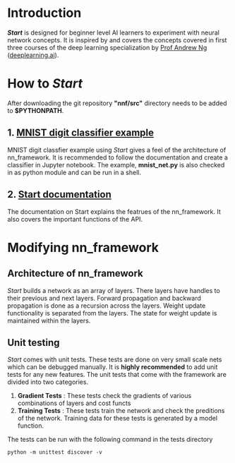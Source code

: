 # Introduction
**_Start_** is designed for beginner level AI learners to experiment with neural network concepts. It is inspired by and covers the concepts covered in first three courses of the deep learning specialization by [Prof Andrew Ng](http://www.andrewng.org/ )  ([deeplearning.ai](https://www.deeplearning.ai/)).

# How to *Start*
After downloading the git repository **"nnf/src"** directory needs to be added to **$PYTHONPATH**.

## 1. [MNIST digit classifier example](docs/mnist_net.ipynb) 
MNIST digit classfier example using *Start* gives a feel of the architecture of nn_framework. It is recommended to follow the documentation and create a classifier in Jupyter notebook. The example, **mnist_net.py** is also checked in as python module and can be run in a shell.

## 2. [Start documentation](nn_framework_manual.md)
The documentation on Start explains the featrues of the nn_framework. It also covers the important functions of the API.

# Modifying nn_framework
## Architecture of nn_framework
*Start* builds a network as an array of layers. There layers have handles to their previous and next layers. Forward propagation and backward propagation is done as a recursion across the layers. Weight update functionality is separated from the layers. The state for weight update is maintained within the layers.

## Unit testing
*Start* comes with unit tests. These tests are done on very small scale nets which can be debugged manually. It is **highly recommended** to add unit tests for any new features. The unit tests that come with the framework are divided into two categories.

1. **Gradient Tests** : These tests check the gradients of various combinations of layers and cost functs
2. **Training Tests** : These tests train the network and check the preditions of the network. Training data for these tests is generated by a model function.

The tests can be run with the following command in the tests directory
```
python -m unittest discover -v
```
